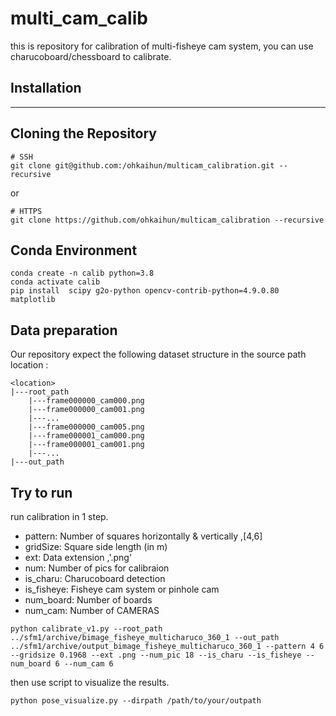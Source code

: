 # multi_cam_calib
this is repository for calibration of multi-fisheye cam system, you can use charucoboard/chessboard to calibrate.
## Installation
---
## Cloning the Repository
```shell
# SSH
git clone git@github.com:/ohkaihun/multicam_calibration.git --recursive
```
or
```shell
# HTTPS
git clone https://github.com/ohkaihun/multicam_calibration --recursive
```
## Conda Environment
```
conda create -n calib python=3.8
conda activate calib
pip install  scipy g2o-python opencv-contrib-python=4.9.0.80 matplotlib 
```
## Data preparation 
Our repository expect the following dataset structure in the source path location :
```
<location>
|---root_path
    |---frame000000_cam000.png
    |---frame000000_cam001.png
    |---...
    |---frame000000_cam005.png
    |---frame000001_cam000.png
    |---frame000001_cam001.png
    |---...
|---out_path
```
## Try to run 
run calibration in 1 step. 
- pattern: Number of squares horizontally & vertically ,[4,6]
- gridSize: Square side length (in m)
- ext: Data extension ,'.png'
- num: Number of pics for calibraion
- is_charu: Charucoboard detection
- is_fisheye: Fisheye cam system or pinhole cam
- num_board: Number of boards
- num_cam: Number of CAMERAS
```shell
python calibrate_v1.py --root_path ../sfm1/archive/bimage_fisheye_multicharuco_360_1 --out_path ../sfm1/archive/output_bimage_fisheye_multicharuco_360_1 --pattern 4 6 --gridsize 0.1968 --ext .png --num_pic 18 --is_charu --is_fisheye --num_board 6 --num_cam 6
```
then use script to visualize the results.
```shell
python pose_visualize.py --dirpath /path/to/your/outpath
```
